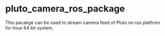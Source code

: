 # pluto_camera_ros_package
This pacakge can be used to stream camera feed of Pluto on ros platfrom for linux 64 bit system. 
